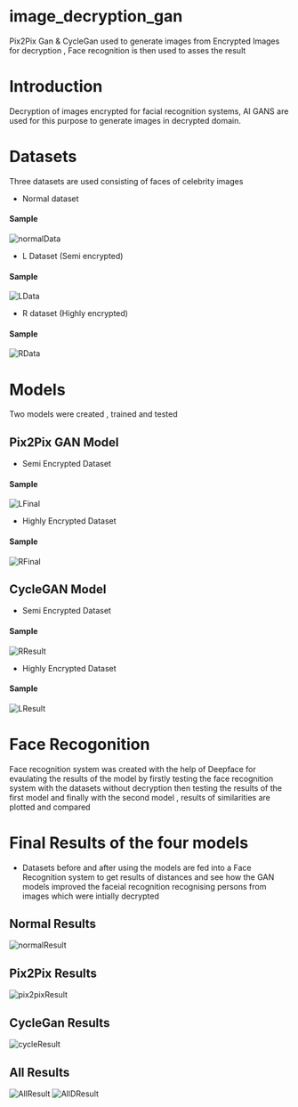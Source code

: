 # image_decryption_gan
Pix2Pix Gan &amp; CycleGan used to generate images from Encrypted Images for decryption , Face recognition is then used to asses the result
# Introduction
Decryption of images encrypted for facial recognition systems, AI GANS are used for this purpose to generate images in decrypted domain.

# Datasets
Three datasets are used consisting of faces of celebrity images
- Normal dataset 
#### Sample
![normalData](https://github.com/hazem-kamel/image_decryption_gan/blob/main/dataset.png)
- L Dataset (Semi encrypted)
#### Sample
![LData](https://github.com/hazem-kamel/image_decryption_gan/blob/main/dataset_r.png)
- R dataset (Highly encrypted)
#### Sample
![RData](https://github.com/hazem-kamel/image_decryption_gan/blob/main/dataset_l.png)
# Models
Two models were created , trained and tested 
##  Pix2Pix GAN Model 
- Semi Encrypted Dataset
#### Sample
![LFinal](https://github.com/hazem-kamel/image_decryption_gan/blob/main/l_f.png)
- Highly Encrypted Dataset
#### Sample
![RFinal](https://github.com/hazem-kamel/image_decryption_gan/blob/main/r_f.png)
 ## CycleGAN Model
- Semi Encrypted Dataset
#### Sample
![RResult](https://github.com/hazem-kamel/image_decryption_gan/blob/main/r_results.png)
- Highly Encrypted Dataset
#### Sample
![LResult](https://github.com/hazem-kamel/image_decryption_gan/blob/main/l_results.png)
# Face Recogonition
Face recognition system was created with the help of Deepface for evaulating the results of the model by firstly testing the face recognition system with the datasets without decryption then testing the results of the first model and finally with the second model , results of similarities are plotted and compared 

# Final Results of the four models
- Datasets before and after using the models are fed into a Face Recognition system to get results of distances and see how the GAN models improved the faceial recognition recognising persons from images which were intially decrypted 
## Normal Results
![normalResult](https://github.com/hazem-kamel/image_decryption_gan/blob/main/Normal.png)
## Pix2Pix Results
![pix2pixResult](https://github.com/hazem-kamel/image_decryption_gan/blob/main/Pix.png)
## CycleGan Results
![cycleResult](https://github.com/hazem-kamel/image_decryption_gan/blob/main/Cycle.png)

## All Results
![AllResult](https://github.com/hazem-kamel/image_decryption_gan/blob/main/Same.png)
![AllDResult](https://github.com/hazem-kamel/image_decryption_gan/blob/main/Different.png)

